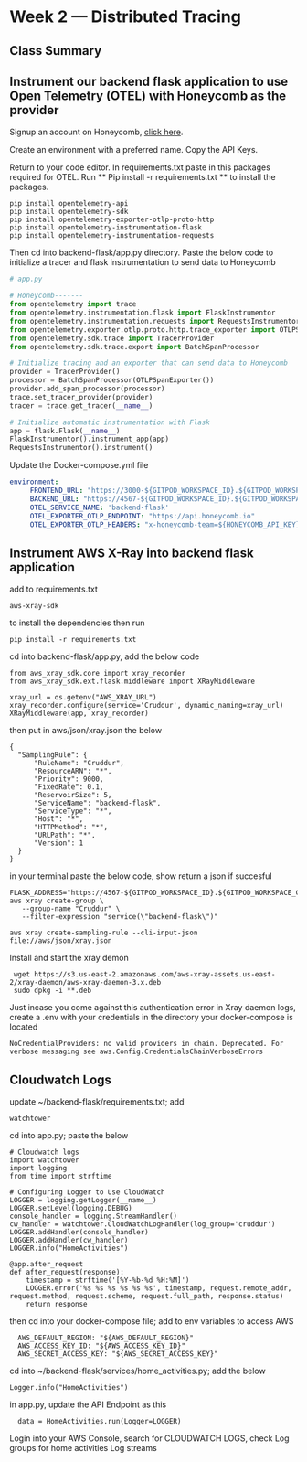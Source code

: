 # Week 2 — Distributed Tracing

## Class Summary

## Instrument our backend flask application to use Open Telemetry (OTEL) with Honeycomb as the provider

 Signup an account on Honeycomb, [click here](https://ui.honeycomb.io/signup).
 
 Create an environment with a preferred name. Copy the API Keys.
 
 Return to your code editor. In requirements.txt paste in this packages required for OTEL. Run ** Pip install -r requirements.txt ** to install the packages.
 
 ```
pip install opentelemetry-api
pip install opentelemetry-sdk
pip install opentelemetry-exporter-otlp-proto-http
pip install opentelemetry-instrumentation-flask
pip install opentelemetry-instrumentation-requests
 
 ```
 Then cd into backend-flask/app.py directory. Paste the below code to initialize a tracer and flask instrumentation to send data to Honeycomb
 
 ```py
 # app.py

 # Honeycomb-------
from opentelemetry import trace
from opentelemetry.instrumentation.flask import FlaskInstrumentor
from opentelemetry.instrumentation.requests import RequestsInstrumentor
from opentelemetry.exporter.otlp.proto.http.trace_exporter import OTLPSpanExporter
from opentelemetry.sdk.trace import TracerProvider
from opentelemetry.sdk.trace.export import BatchSpanProcessor

# Initialize tracing and an exporter that can send data to Honeycomb
provider = TracerProvider()
processor = BatchSpanProcessor(OTLPSpanExporter())
provider.add_span_processor(processor)
trace.set_tracer_provider(provider)
tracer = trace.get_tracer(__name__)

# Initialize automatic instrumentation with Flask
app = flask.Flask(__name__)
FlaskInstrumentor().instrument_app(app)
RequestsInstrumentor().instrument()

 ```
 
 Update the Docker-compose.yml file 
 
 ```yaml
 environment:
      FRONTEND_URL: "https://3000-${GITPOD_WORKSPACE_ID}.${GITPOD_WORKSPACE_CLUSTER_HOST}"
      BACKEND_URL: "https://4567-${GITPOD_WORKSPACE_ID}.${GITPOD_WORKSPACE_CLUSTER_HOST}"
      OTEL_SERVICE_NAME: 'backend-flask'
      OTEL_EXPORTER_OTLP_ENDPOINT: "https://api.honeycomb.io"
      OTEL_EXPORTER_OTLP_HEADERS: "x-honeycomb-team=${HONEYCOMB_API_KEY}"
 ```
 
 
## Instrument AWS X-Ray into backend flask application

add to requirements.txt
 
```
aws-xray-sdk
```

to install the dependencies then run

```
pip install -r requirements.txt
```

cd into backend-flask/app.py, add the below code
```
from aws_xray_sdk.core import xray_recorder
from aws_xray_sdk.ext.flask.middleware import XRayMiddleware

xray_url = os.getenv("AWS_XRAY_URL")
xray_recorder.configure(service='Cruddur', dynamic_naming=xray_url)
XRayMiddleware(app, xray_recorder)
```

then put in aws/json/xray.json the below

```
{
  "SamplingRule": {
      "RuleName": "Cruddur",
      "ResourceARN": "*",
      "Priority": 9000,
      "FixedRate": 0.1,
      "ReservoirSize": 5,
      "ServiceName": "backend-flask",
      "ServiceType": "*",
      "Host": "*",
      "HTTPMethod": "*",
      "URLPath": "*",
      "Version": 1
  }
}
```

in your terminal paste the below code, show return a json if succesful

```
FLASK_ADDRESS="https://4567-${GITPOD_WORKSPACE_ID}.${GITPOD_WORKSPACE_CLUSTER_HOST}"
aws xray create-group \
   --group-name "Cruddur" \
   --filter-expression "service(\"backend-flask\")"
```
```
aws xray create-sampling-rule --cli-input-json file://aws/json/xray.json
```

Install and start the xray demon 

```
 wget https://s3.us-east-2.amazonaws.com/aws-xray-assets.us-east-2/xray-daemon/aws-xray-daemon-3.x.deb
 sudo dpkg -i **.deb
```

Just incase you come against this authentication error in Xray daemon logs, create a .env with your credentials in the directory your docker-compose is located 

```
NoCredentialProviders: no valid providers in chain. Deprecated. For verbose messaging see aws.Config.CredentialsChainVerboseErrors
```



## Cloudwatch Logs
update ~/backend-flask/requirements.txt; add

```
watchtower
```

cd into app.py; paste the below

```
# Cloudwatch logs
import watchtower
import logging
from time import strftime

# Configuring Logger to Use CloudWatch
LOGGER = logging.getLogger(__name__)
LOGGER.setLevel(logging.DEBUG)
console_handler = logging.StreamHandler()
cw_handler = watchtower.CloudWatchLogHandler(log_group='cruddur')
LOGGER.addHandler(console_handler)
LOGGER.addHandler(cw_handler)
LOGGER.info("HomeActivities")
```

```
@app.after_request
def after_request(response):
    timestamp = strftime('[%Y-%b-%d %H:%M]')
    LOGGER.error('%s %s %s %s %s %s', timestamp, request.remote_addr, request.method, request.scheme, request.full_path, response.status)
    return response
```

then cd into your docker-compose file; add to env variables to access AWS

```
  AWS_DEFAULT_REGION: "${AWS_DEFAULT_REGION}"
  AWS_ACCESS_KEY_ID: "${AWS_ACCESS_KEY_ID}"
  AWS_SECRET_ACCESS_KEY: "${AWS_SECRET_ACCESS_KEY}"
```
cd into ~/backend-flask/services/home_activities.py; add the below

```
Logger.info("HomeActivities")
```

in app.py, update the API Endpoint as this

```
  data = HomeActivities.run(Logger=LOGGER)
```

Login into your AWS Console, search for CLOUDWATCH LOGS, check Log groups for home activities Log streams




  

